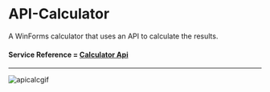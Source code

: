 # API-Calculator
A WinForms calculator that uses an API to calculate the results. 

#### Service Reference = [Calculator Api](http://www.dneonline.com/calculator.asmx?wsdl)

***
![apicalcgif](https://user-images.githubusercontent.com/46112568/164344296-cc90619d-fc89-41e2-8df9-351a328b24bc.gif)
